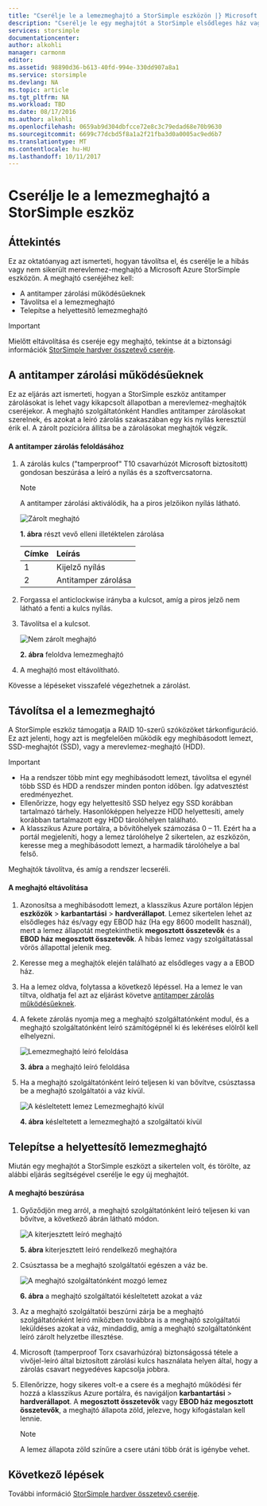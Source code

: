```yaml
---
title: "Cserélje le a lemezmeghajtó a StorSimple eszközön |} Microsoft Docs"
description: "Cserélje le egy meghajtót a StorSimple elsődleges ház vagy egy EBOD ház ismerteti."
services: storsimple
documentationcenter: 
author: alkohli
manager: carmonm
editor: 
ms.assetid: 98890d36-b613-40fd-994e-330dd907a8a1
ms.service: storsimple
ms.devlang: NA
ms.topic: article
ms.tgt_pltfrm: NA
ms.workload: TBD
ms.date: 08/17/2016
ms.author: alkohli
ms.openlocfilehash: 0659ab9d304dbfcce72e8c3c79edad68e70b9630
ms.sourcegitcommit: 6699c77dcbd5f8a1a2f21fba3d0a0005ac9ed6b7
ms.translationtype: MT
ms.contentlocale: hu-HU
ms.lasthandoff: 10/11/2017
---
```

# <a name="replace-a-disk-drive-on-your-storsimple-device"></a>Cserélje le a lemezmeghajtó a StorSimple eszköz
## <a name="overview"></a>Áttekintés
Ez az oktatóanyag azt ismerteti, hogyan távolítsa el, és cserélje le a hibás vagy nem sikerült merevlemez-meghajtó a Microsoft Azure StorSimple eszközön. A meghajtó cseréjéhez kell:

* A antitamper zárolási működésűeknek
* Távolítsa el a lemezmeghajtó
* Telepítse a helyettesítő lemezmeghajtó

> [!IMPORTANT]
> Mielőtt eltávolítása és cseréje egy meghajtó, tekintse át a biztonsági információk [StorSimple hardver összetevő cseréje](storsimple-hardware-component-replacement.md).
> 
> 

## <a name="disengage-the-antitamper-lock"></a>A antitamper zárolási működésűeknek
Ez az eljárás azt ismerteti, hogyan a StorSimple eszköz antitamper zárolásokat is lehet vagy kikapcsolt állapotban a merevlemez-meghajtók cseréjekor. A meghajtó szolgáltatónként Handles antitamper zárolásokat szerelnek, és azokat a leíró zárolás szakaszában egy kis nyílás keresztül érik el. A zárolt pozícióra állítsa be a zárolásokat meghajtók végzik.

#### <a name="to-unlock-the-antitamper-lock"></a>A antitamper zárolás feloldásához
1. A zárolás kulcs ("tamperproof" T10 csavarhúzót Microsoft biztosított) gondosan beszúrása a leíró a nyílás és a szoftvercsatorna. 
   
   > [!NOTE]
   > A antitamper zárolási aktiválódik, ha a piros jelzőikon nyílás látható.
   > 
   > 
   
    ![Zárolt meghajtó](./media/storsimple-disk-drive-replacement/IC741056.png)
   
    **1. ábra** részt vevő elleni illetéktelen zárolása
   
   | Címke | Leírás |
   |:--- |:--- |
   | 1 |Kijelző nyílás |
   | 2 |Antitamper zárolása |
2. Forgassa el anticlockwise irányba a kulcsot, amíg a piros jelző nem látható a fenti a kulcs nyílás.
3. Távolítsa el a kulcsot.
   
    ![Nem zárolt meghajtó](./media/storsimple-disk-drive-replacement/IC741057.png)
   
    **2. ábra** feloldva lemezmeghajtó
4. A meghajtó most eltávolítható.

Kövesse a lépéseket visszafelé végezhetnek a zárolást.

## <a name="remove-the-disk-drive"></a>Távolítsa el a lemezmeghajtó
A StorSimple eszköz támogatja a RAID 10-szerű szóközöket tárkonfiguráció. Ez azt jelenti, hogy azt is megfelelően működik egy meghibásodott lemezt, SSD-meghajtót (SSD), vagy a merevlemez-meghajtó (HDD). 

> [!IMPORTANT]
> * Ha a rendszer több mint egy meghibásodott lemezt, távolítsa el egynél több SSD és HDD a rendszer minden ponton időben. Így adatvesztést eredményezhet.
> * Ellenőrizze, hogy egy helyettesítő SSD helyez egy SSD korábban tartalmazó tárhely. Hasonlóképpen helyezze HDD helyettesíti, amely korábban tartalmazott egy HDD tárolóhelyen található.
> * A klasszikus Azure portálra, a bővítőhelyek számozása 0 – 11. Ezért ha a portál megjeleníti, hogy a lemez tárolóhelye 2 sikertelen, az eszközön, keresse meg a meghibásodott lemezt, a harmadik tárolóhelye a bal felső.
> 
> 

Meghajtók távolítva, és amíg a rendszer lecseréli.

#### <a name="to-remove-a-drive"></a>A meghajtó eltávolítása
1. Azonosítsa a meghibásodott lemezt, a klasszikus Azure portálon lépjen **eszközök** > **karbantartási** > **hardverállapot**. Lemez sikertelen lehet az elsődleges ház és/vagy egy EBOD ház (Ha egy 8600 modellt használ), mert a lemez állapotát megtekinthetik **megosztott összetevők** és a **EBOD ház megosztott összetevők**. A hibás lemez vagy szolgáltatással vörös állapottal jelenik meg.
2. Keresse meg a meghajtók elején található az elsődleges vagy a a EBOD ház. 
3. Ha a lemez oldva, folytassa a következő lépéssel. Ha a lemez le van tiltva, oldhatja fel azt az eljárást követve [antitamper zárolás működésűeknek](#disengage-the-antitamper-lock).
4. A fekete zárolás nyomja meg a meghajtó szolgáltatónként modul, és a meghajtó szolgáltatónként leíró számítógépnél ki és lekéréses elölről kell elhelyezni. 
   
    ![Lemezmeghajtó leíró feloldása](./media/storsimple-disk-drive-replacement/IC741051.png)
   
    **3. ábra** a meghajtó leíró feloldása
5. Ha a meghajtó szolgáltatónként leíró teljesen ki van bővítve, csúsztassa be a meghajtó szolgáltatói a váz kívül. 
   
    ![A késleltetett lemez Lemezmeghajtó kívül](./media/storsimple-disk-drive-replacement/IC741052.png)
   
    **4. ábra** késleltetett a lemezmeghajtó a szolgáltatói kívül

## <a name="install-the-replacement-disk-drive"></a>Telepítse a helyettesítő lemezmeghajtó
Miután egy meghajtót a StorSimple eszközt a sikertelen volt, és törölte, az alábbi eljárás segítségével cserélje le egy új meghajtót.

#### <a name="to-insert-a-drive"></a>A meghajtó beszúrása
1. Győződjön meg arról, a meghajtó szolgáltatónként leíró teljesen ki van bővítve, a következő ábrán látható módon.
   
    ![A kiterjesztett leíró meghajtó](./media/storsimple-disk-drive-replacement/IC741044.png)
   
    **5. ábra** kiterjesztett leíró rendelkező meghajtóra
2. Csúsztassa be a meghajtó szolgáltatói egészen a váz be. 
   
    ![A meghajtó szolgáltatónként mozgó lemez](./media/storsimple-disk-drive-replacement/IC741045.png)
   
    **6. ábra** a meghajtó szolgáltatói késleltetett azokat a váz
3. Az a meghajtó szolgáltatói beszúrni zárja be a meghajtó szolgáltatónként leíró miközben továbbra is a meghajtó szolgáltatói leküldéses azokat a váz, mindaddig, amíg a meghajtó szolgáltatónként leíró zárolt helyzetbe illesztése.
4. Microsoft (tamperproof Torx csavarhúzóra) biztonságossá tétele a vivőjel-leíró által biztosított zárolási kulcs használata helyen által, hogy a zárolás csavart negyedéves kapcsolja jobbra.
5. Ellenőrizze, hogy sikeres volt-e a csere és a meghajtó működési fér hozzá a klasszikus Azure portálra, és navigáljon **karbantartási** > **hardverállapot**. A **megosztott összetevők** vagy **EBOD ház megosztott összetevők**, a meghajtó állapota zöld, jelezve, hogy kifogástalan kell lennie.
   
   > [!NOTE]
   > A lemez állapota zöld színűre a csere utáni több órát is igénybe vehet.
   > 
   > 

## <a name="next-steps"></a>Következő lépések
További információ [StorSimple hardver összetevő cseréje](storsimple-hardware-component-replacement.md).

